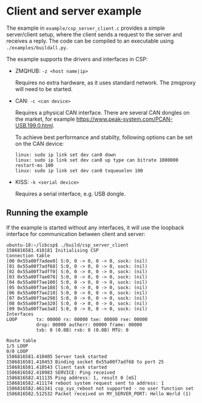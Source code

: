 # Client and server example

The example in
`example/csp_server_client.c` provides a
simple server/client setup, where the client sends a request to the
server and receives a reply. The code can be compiled to an executable
using `./examples/buildall.py`.

The example supports the drivers and interfaces in CSP:

  - ZMQHUB: `-z <host name|ip>`

    Requires no extra hardware, as it uses standard network. The
    zmqproxy will need to be started.

  - CAN: `-c <can device>`

    Requires a physical CAN interface. There are several CAN dongles on
    the market, for example
    <https://www.peak-system.com/PCAN-USB.199.0.html>.

    To achieve best performance and stabilty, following options can be
    set on the CAN device:

    ```
    linux: sudo ip link set dev can0 down
    linux: sudo ip link set dev can0 up type can bitrate 1000000 restart-ms 100
    linux: sudo ip link set dev can0 txqueuelen 100
    ```

  - KISS: `-k <serial device>`

    Requires a serial interface, e.g. USB dongle.

## Running the example

If the example is started without any interfaces, it will use the
loopback interface for communication between client and server:

    ubuntu-18:~/libcsp$ ./build/csp_server_client
    1586816581.410181 Initialising CSP
    Connection table
    [00 0x55a00f7adee0] S:0, 0 -> 0, 0 -> 0, sock: (nil)
    [01 0x55a00f7adf68] S:0, 0 -> 0, 0 -> 0, sock: (nil)
    [02 0x55a00f7adff0] S:0, 0 -> 0, 0 -> 0, sock: (nil)
    [03 0x55a00f7ae078] S:0, 0 -> 0, 0 -> 0, sock: (nil)
    [04 0x55a00f7ae100] S:0, 0 -> 0, 0 -> 0, sock: (nil)
    [05 0x55a00f7ae188] S:0, 0 -> 0, 0 -> 0, sock: (nil)
    [06 0x55a00f7ae210] S:0, 0 -> 0, 0 -> 0, sock: (nil)
    [07 0x55a00f7ae298] S:0, 0 -> 0, 0 -> 0, sock: (nil)
    [08 0x55a00f7ae320] S:0, 0 -> 0, 0 -> 0, sock: (nil)
    [09 0x55a00f7ae3a8] S:0, 0 -> 0, 0 -> 0, sock: (nil)
    Interfaces
    LOOP       tx: 00000 rx: 00000 txe: 00000 rxe: 00000
               drop: 00000 autherr: 00000 frame: 00000
               txb: 0 (0.0B) rxb: 0 (0.0B) MTU: 0

    Route table
    1/5 LOOP
    0/0 LOOP
    1586816581.410405 Server task started
    1586816581.410453 Binding socket 0x55a00f7adf68 to port 25
    1586816581.410543 Client task started
    1586816582.410983 SERVICE: Ping received
    1586816582.411135 Ping address: 1, result 0 [mS]
    1586816582.411174 reboot system request sent to address: 1
    1586816582.461341 csp_sys_reboot not supported - no user function set
    1586816582.512532 Packet received on MY_SERVER_PORT: Hello World (1)
